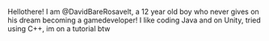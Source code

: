 Hellothere! I am @DavidBareRosavelt, a 12 year old boy who never gives on his dream becoming a gamedeveloper!
I like coding Java and on Unity, tried using C++, im on a tutorial btw
